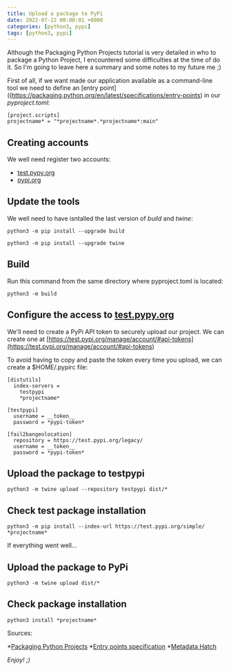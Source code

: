 ```yaml
---
title: Upload a package to PyPi
date: 2022-07-22 00:00:01 +0000
categories: [python3, pypi]
tags: [python3, pypi]
---
```


Although the Packaging Python Projects tutorial is very detailed in who to package a Python Project, I encountered some difficulties at the time of do it. So I'm going to leave here a summary and some notes to my future me ;)

First of all, if we want made our application available as a command-line tool we need to define an [entry point]((https://packaging.python.org/en/latest/specifications/entry-points) in our *pyproject.toml*:

```
[project.scripts]
projectname* = "*projectname*.*projectname*:main"
```

## Creating accounts

We well need register two accounts:

* [test.pypy.org](https://test.pypi.org/account/register/)
* [pypi.org](https://pypi.org)

## Update the tools

We well need to have isntalled the last version of *build* and *twine*:

```shell
python3 -m pip install --upgrade build
```

```shell
python3 -m pip install --upgrade twine
```

## Build

Run this command from the same directory where pyproject.toml is located:

```shell
python3 -m build
```

## Configure the access to [test.pypy.org](https://test.pypi.org)

We'll need to create a PyPi API token to securely upload our project. We can create one at [https://test.pypi.org/manage/account/#api-tokens](https://test.pypi.org/manage/account/#api-tokens)

To avoid having to copy and paste the token every time you upload, we can create a $HOME/.pypirc file:

```
[distutils]
  index-servers =
    testpypi
    *projectname*

[testpypi]
  username = __token__
  password = *pypi-token*

[fail2bangeolocation]
  repository = https://test.pypi.org/legacy/
  username = __token__
  password = *pypi-token*
```

## Upload the package to testpypi

```shell
python3 -m twine upload --repository testpypi dist/*
```

## Check test package installation

```shell
python3 -m pip install --index-url https://test.pypi.org/simple/ *projectname*
```

If everything went well...

## Upload the package to PyPi

```shell
python3 -m twine upload dist/*
```

## Check package installation

```shell
python3 install *projectname*
```

Sources: 

*[Packaging Python Projects](https://packaging.python.org/en/latest/tutorials/packaging-projects)
*[Entry points specification](https://packaging.python.org/en/latest/specifications/entry-points)
*[Metadata Hatch](https://hatch.pypa.io/latest/config/metadata)

_Enjoy! ;)_
